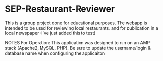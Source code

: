 # SEP-Restaurant-Reviewer
This is a group project done for educational purposes. The webapp is intended to be used for reviewing local restaurants, and for publication in a local newspaper (I've just added this to test)

NOTES For Operation:
This application was designed to run on an AMP stack (Apache2, MySQL, PHP). 
Be sure to update the username/login & database name when configuring the applicaiton
